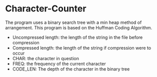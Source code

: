 # Character-Counter
The program uses a binary search tree with a min heap method of arrangement. This program is based on the Huffman Coding Algorithm.

- Uncompressed length: the length of the string in the file before compression
- Compressed length: the length of the string if compression were to occur
- CHAR: the character in question
- FREQ: the frequency of the current character
- CODE_LEN: The depth of the character in the binary tree
